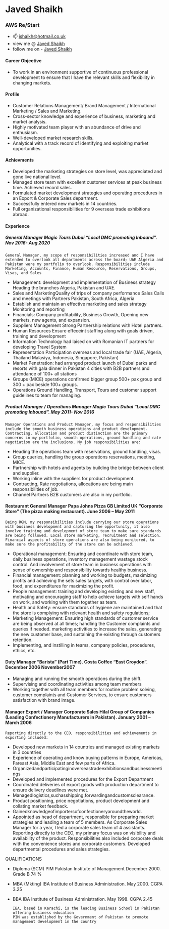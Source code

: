  # Javed Shaikh
 ### AWS Re/Start 

- 📫 jshaikh@hotmail.co.uk 
- view me @ <a href="https://linkedin.com/in/javed-shaikh-38a7974a/">Javed Shaikh</a>
- follow me on - <a href="https://twitter.com/jshaikh1"> Javed Shaikh </a>



#### Career Objective
- To work in an environment supportive of continuous professional development to ensure that I have the relevant skills and flexibility in changing markets.

#### Profile
- Customer Relations Management/ Brand Management / International Marketing / Sales and Marketing. 
- Cross-sector knowledge and experience of business, marketing and market analysis.
- Highly motivated team player with an abundance of drive and enthusiasm.
- Well-developed market research skills.
- Analytical with a track record of identifying and exploiting market opportunities.

#### Achievments
- Developed the marketing strategies on store level, was appreciated and gone live national level.
- Managed store team with excellent customer services at peak business time. Achieved record sales.
- Formulated market development strategies and operating procedures in an Export & Corporate Sales department.
- Successfully entered new markets in 14 countries.
- Full organizational responsibilities for 9 overseas trade exhibitions abroad.

#### Experience 
##### General Manager              Magic Tours Dubai  “Local  DMC promoting Inbound”.     Nov 2016- Aug 2020 
    General Manager, my scope of responsibilities increased and I have extended to overlook all departments across the board; UAE Algeria and Pakistan were my portfolio to overlook. Responsibilities include Marketing, Accounts, Finance, Human Resource, Reservations, Groups, Visas, and Sales
- Management: development and implementation of Business strategy Heading the branches Algeria, Pakistan and UAE.
- Sales and MarketingQuality of trips of company performance Sales Calls and meetings with Partners Pakistan, South Africa, Algeria
- Establish and maintain an effective marketing and sales strategy Monitoring and reporting
- Financials: Company profitability, Business Growth, Opening new markets, new agents, and expansion.
- Suppliers Management Strong Partnership relations with Hotel partners.
- Human Resources Ensure effeceint staffing along with goals driven, training and development
- Information Technology had laised on with Romanian IT partners for developing Travel System
- Representation Participation overseas and local trade fair (UAE, Algeria, Thailand Malasiya, Indonesia,
Singapore, Pakistan)
- Market Penetration: had arranged product launch of Dubai parks and resorts with gala dinner in Pakistan 4
cities with B2B partners and attendance of 100+ all stations
- Groups (MICE) operations confirmed bigger group 500+ pax group and 300 + pax beside 100+ groups.
- Operations Ground Handling, Transport, Tours and customer support guidelines to team for managing.

##### Product Manager / Operations Manager     Magic Tours Dubai “Local DMC promoting Inbound”.      May 2011- Nov 2016 
    Manager Operations and Product Manager, my focus and responsibilities include the smooth business operations and product development. Contracting, allocation and product distinction are the primary concerns in my portfolio, smooth operations, ground handling and rate negotiation are the inclusions. My job responsibilities are:
- Heading the operations team with reservations, ground handling, visas.
- Group queries, handling the group operations reservations, meeting, MICE.
- Partnership with hotels and agents by building the bridge between client and supplier.
- Working inline with the suppliers for product development.
- Contracting, Rate negotiations, allocations are being main responsibilities of job.
- Channel Partners B2B customers are also in my portfolio.

#### Restaurant General Manager Papa Johns Pizza GB Limited UK “Corporate Store” (The pizza making restaurant).              June 2006 – May 2011 
    Being RGM, my responsibilities include carrying our store operations with business development and capturing the opportunity, it also involve training and development of store team to make sure standards are being followed. Local store marketing, recruitment and selection. Financial aspects of store operations are also being monitored, to make sure the profitability of the store can be achieved.
- Operational management: Ensuring and coordinate with store team, daily business operations, inventory management wastage stock control. And involvement of store team in business operations with sense of ownership and responsibility towards healthy business.
- Financial management: planning and working to budgets, maximizing profits and achieving the sets sales targets, with control over labor, food, and expenditures for maximizing the profit.
- People management: training and developing existing and new staff, motivating and encouraging staff to help achieve targets with self hands on work, and working with them together as team.
- Health and Safety: ensure standards of hygiene are maintained and that the store is complying with relevant health and safety regulations;
- Marketing Management: Ensuring high standards of customer service are being observed at all times; handling the Customer complaints and queries if needed. marketing activities to increase the sales, generating the new customer base, and sustaining the existing through customers retention.
- Implementing, and instilling in teams, company policies, procedures, ethics, etc.

#### Duty Manager “Barista” (Part Time).     Costa Coffee “East Croydon”.      December 2006 November2007
- Managing and running the smooth operations during the shift.
- Supervising and coordinating activities among team members
- Working together with all team members for routine problem solving, customer complaints and Customer
Services, to ensure customers satisfaction with brand image.

#### Manager Export / Manager Corporate Sales      Hilal Group of Companies (Leading Confectionery Manufacturers in Pakistan).       January 2001 – March 2006
    Reporting directly to the CEO, responsibilities and achievements in exporting included:
- Developed new markets in 14 countries and managed existing markets in 3 countries
- Experience of operating and know buying patterns in Europe, Americas, Fareast Asia, Middle East and few parts of Africa.
- Organizedandparticipatinginoverseastradeexhibitionsandbusinessmeetings
- Developed and implemented procedures for the Export Department
- Coordinated deliveries of export goods with production department to ensure delivery deadlines were met.
- Managedlogistics,suchasshipping,forwardingandcustomsclearance.
- Product positioning, price negotiations, product development and collating market feedback.
- Gainedknowledgeofimportersofconfectioneryaroundtheworld.
- Appointed as head of department, responsible for preparing market strategies and leading a team of 5
members.
As Corporate Sales Manager for a year, I led a corporate sales team of 4 assistants. Reporting directly to the CEO, my primary focus was on visibility and availability of the product. Responsibilities also included corporate deals with the convenience stores and corporate customers. Developed departmental procedures and sales strategies.


QUALIFICATIONS
- Diploma (SCM) PIM Pakistan Institute of Management   December 2000. Grade B 74 % 
- MBA (Mkting) IBA Institute of Business Administration. May 2000. CGPA 3.25
- BBA IBA Institute of Business Administration. May 1998.  CGPA 2.45
 
      IBA, based in Karachi, is the leading Business School in Pakistan offering business education
      PIM was established by the Government of Pakistan to promote management development in the country


<!---
javedahmed78/javedahmed78 is a ✨ special ✨ repository because its `README.md` (this file) appears on your GitHub profile.
You can click the Preview link to take a look at your changes.
--->

